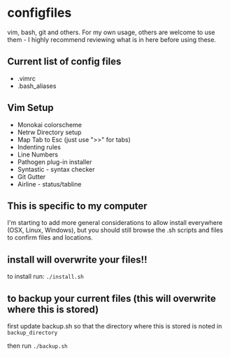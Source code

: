 # configfiles
vim, bash, git and others.
For my own usage, others are welcome to use them - I highly recommend reviewing what is in here before using these.

## Current list of config files
* .vimrc
* .bash_aliases

## Vim Setup
* Monokai colorscheme
* Netrw Directory setup
* Map Tab to Esc (just use ">>" for tabs)
* Indenting rules
* Line Numbers
* Pathogen plug-in installer
* Syntastic - syntax checker
* Git Gutter
* Airline - status/tabline


## This is specific to my computer
I'm starting to add more general considerations to allow install everywhere (OSX, Linux, Windows), but you should still browse the .sh scripts and files to confirm files and locations.

## install will overwrite your files!!
to install run:  `./install.sh`

## to backup your current files (this will overwrite where this is stored)
first update backup.sh so that the directory where this is stored is noted in `backup_directory`

then run `./backup.sh`
